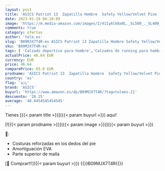```yaml
---
layout: post
title: 'ASICS Patriot 13  Zapatilla Hombre  Safety Yellow/Velvet Pine  45 EU'
date: 2023-01-20 04:18:09
image: 'https://m.media-amazon.com/images/I/41IyAlb8a0L._SL500_._SL400_.jpg'
comments: true
category: ofertas
author: 'tole.es'
slug: 'B09MJX7T4R-es ASICS Patriot 13 Zapatilla Hombre Safety Yellow/Velvet...'
sku: 'B09MJX7T4R-es'
tags: [ 'Calzado deportivo para hombre','Calzados de running para hombre','Calzados para correr en asfalto para hombre','Moda','Moda Hombre','Zapatillas y calzado deportivo para hombre','Zapatos para hombre','asics','zapatilla','🇪🇸', ]
actualPrice: 46.64 EUR
currency: EUR
price: 46.64
comparePrice: 65.0 EUR
prodname: 'ASICS Patriot 13  Zapatilla Hombre  Safety Yellow/Velvet Pine  45 EU'
country: 'es'
flag: '🇪🇸'
brand: 'ASICS'
buyurl: 'https://www.amazon.es/dp/B09MJX7T4R/?tag=tolees-21'
descuento: '28.25'
average: '48.0454545454545'
---
```


Tienes [{{< param title >}}]({{< param buyurl >}}) aqui!

[![{{< param prodname >}}]({{< param image >}})]({{< param buyurl >}})

🔎:

- Costuras reforzadas en los dedos del pie
- Amortiguación EVA
- Parte superior de malla

[🛒 Comprar!!!]({{< param buyurl >}})
{{<world>}}B09MJX7T4R{{</world>}}
